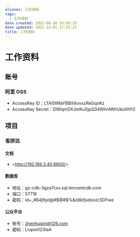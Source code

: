 ```yaml
---
aliases: 工作资料
tags:
  - 工作资料
date created: 2022-06-20 19:58:19
date updated: 2022-12-01 17:55:23
title: 工作资料
---
```


# 工作资料

## 账号

### 阿里 OSS

- AccessKey ID：LTAI5tMaYBBX4onxzReGqnKz
- AccessKey Secret：DWlqmDXJmKuXjpQ34WhnMthUkoXhY0

## 项目

### 省拼达

#### 文档

- <<http://192.168.3.40:8800/>>

#### 数据库

- 地址：gz-cdb-3gza7cxv.sql.tencentcdb.com
- 端口：57716
- 密码：id+_#84jfljxl@#$@#$%&(dlkfjsdoixlcSDFwe

#### 公众平台

- 账号：<zhenhuipin@126.com>
- 密码：Livpim123!aA
